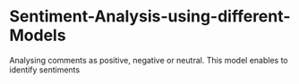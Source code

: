 # Sentiment-Analysis-using-different-Models
Analysing comments as positive, negative or neutral. This model enables to identify sentiments 
